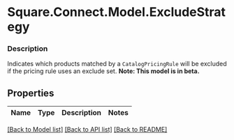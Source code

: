 # Square.Connect.Model.ExcludeStrategy

### Description

Indicates which products matched by a `CatalogPricingRule` will be excluded if the pricing rule uses an exclude set.
**Note: This model is in beta.**

## Properties

Name | Type | Description | Notes
------------ | ------------- | ------------- | -------------



[[Back to Model list]](../README.md#documentation-for-models) [[Back to API list]](../README.md#documentation-for-api-endpoints) [[Back to README]](../README.md)

